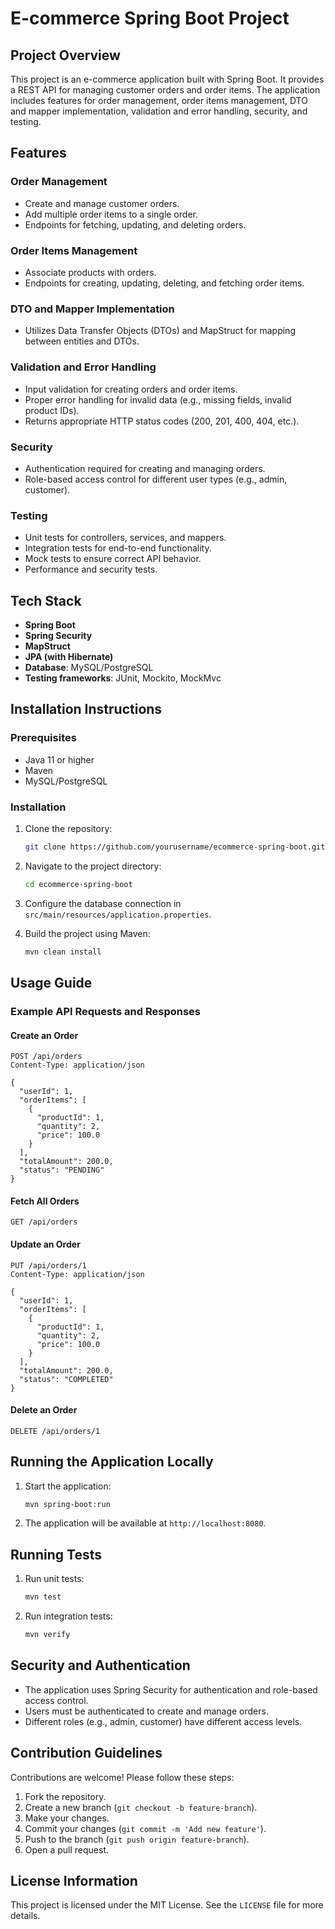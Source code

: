 # E-commerce Spring Boot Project

## Project Overview

This project is an e-commerce application built with Spring Boot. It provides a REST API for managing customer orders and order items. The application includes features for order management, order items management, DTO and mapper implementation, validation and error handling, security, and testing.

## Features

### Order Management

- Create and manage customer orders.
- Add multiple order items to a single order.
- Endpoints for fetching, updating, and deleting orders.

### Order Items Management

- Associate products with orders.
- Endpoints for creating, updating, deleting, and fetching order items.

### DTO and Mapper Implementation

- Utilizes Data Transfer Objects (DTOs) and MapStruct for mapping between entities and DTOs.

### Validation and Error Handling

- Input validation for creating orders and order items.
- Proper error handling for invalid data (e.g., missing fields, invalid product IDs).
- Returns appropriate HTTP status codes (200, 201, 400, 404, etc.).

### Security

- Authentication required for creating and managing orders.
- Role-based access control for different user types (e.g., admin, customer).

### Testing

- Unit tests for controllers, services, and mappers.
- Integration tests for end-to-end functionality.
- Mock tests to ensure correct API behavior.
- Performance and security tests.

## Tech Stack

- **Spring Boot**
- **Spring Security**
- **MapStruct**
- **JPA (with Hibernate)**
- **Database**: MySQL/PostgreSQL
- **Testing frameworks**: JUnit, Mockito, MockMvc

## Installation Instructions

### Prerequisites

- Java 11 or higher
- Maven
- MySQL/PostgreSQL

### Installation

1. Clone the repository:
    ```sh
    git clone https://github.com/yourusername/ecommerce-spring-boot.git
    ```
2. Navigate to the project directory:
    ```sh
    cd ecommerce-spring-boot
    ```
3. Configure the database connection in `src/main/resources/application.properties`.

4. Build the project using Maven:
    ```sh
    mvn clean install
    ```

## Usage Guide

### Example API Requests and Responses

#### Create an Order

```http
POST /api/orders
Content-Type: application/json

{
  "userId": 1,
  "orderItems": [
    {
      "productId": 1,
      "quantity": 2,
      "price": 100.0
    }
  ],
  "totalAmount": 200.0,
  "status": "PENDING"
}
```

#### Fetch All Orders

```http
GET /api/orders
```

#### Update an Order

```http
PUT /api/orders/1
Content-Type: application/json

{
  "userId": 1,
  "orderItems": [
    {
      "productId": 1,
      "quantity": 2,
      "price": 100.0
    }
  ],
  "totalAmount": 200.0,
  "status": "COMPLETED"
}
```

#### Delete an Order

```http
DELETE /api/orders/1
```

## Running the Application Locally

1. Start the application:
    ```sh
    mvn spring-boot:run
    ```
2. The application will be available at `http://localhost:8080`.

## Running Tests

1. Run unit tests:
    ```sh
    mvn test
    ```
2. Run integration tests:
    ```sh
    mvn verify
    ```

## Security and Authentication

- The application uses Spring Security for authentication and role-based access control.
- Users must be authenticated to create and manage orders.
- Different roles (e.g., admin, customer) have different access levels.

## Contribution Guidelines

Contributions are welcome! Please follow these steps:

1. Fork the repository.
2. Create a new branch (`git checkout -b feature-branch`).
3. Make your changes.
4. Commit your changes (`git commit -m 'Add new feature'`).
5. Push to the branch (`git push origin feature-branch`).
6. Open a pull request.

## License Information

This project is licensed under the MIT License. See the `LICENSE` file for more details.
